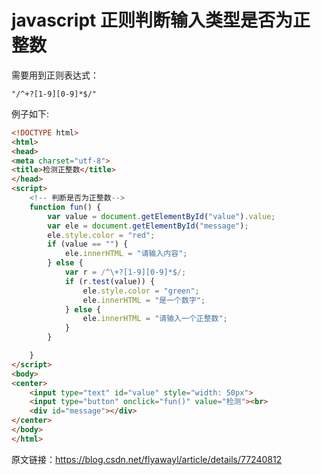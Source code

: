 # javascript 正则判断输入类型是否为正整数



需要用到正则表达式：

```
"/^+?[1-9][0-9]*$/"
```

例子如下:

```html
<!DOCTYPE html>
<html>
<head>
<meta charset="utf-8">
<title>检测正整数</title>
</head>
<script>
	<!-- 判断是否为正整数-->
	function fun() {
		var value = document.getElementById("value").value;
		var ele = document.getElementById("message");
		ele.style.color = "red";
		if (value == "") {
			ele.innerHTML = "请输入内容";
		} else {
			var r = /^\+?[1-9][0-9]*$/;
			if (r.test(value)) {
				ele.style.color = "green";
				ele.innerHTML = "是一个数字";
			} else {
				ele.innerHTML = "请输入一个正整数";
			}
		}

	}
</script>
<body>
<center>
	<input type="text" id="value" style="width: 50px">
	<input type="button" onclick="fun()" value="检测"><br>
	<div id="message"></div>
</center>
</body>
</html>
```



原文链接：https://blog.csdn.net/flyawayl/article/details/77240812